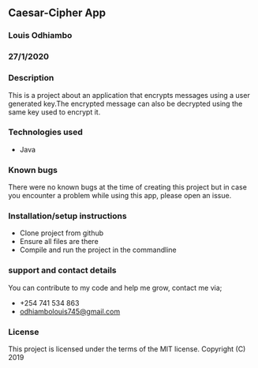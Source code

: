 ## Caesar-Cipher App
### Louis Odhiambo
### 27/1/2020

### Description
This is a project about an application that encrypts messages using a user generated key.The encrypted message can also be decrypted
using the same key used to encrypt it.

### Technologies used
* Java

### Known bugs
There were no known bugs at the time of creating this project but in case you encounter a problem while using this app, please open an issue.

### Installation/setup instructions
* Clone project from github
* Ensure all files are there
* Compile and run the project in the commandline

### support and contact details
You can contribute to my code and help me grow, contact me via;
* +254 741 534 863 
* odhiambolouis745@gmail.com

### License
This project is licensed under the terms of the MIT license. Copyright (C) 2019